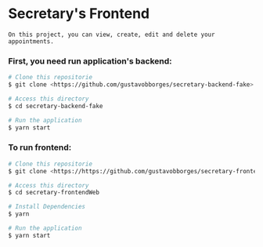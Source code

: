# Secretary's Frontend
    On this project, you can view, create, edit and delete your appointments.

### First, you need run application's backend:
```bash
# Clone this repositorie
$ git clone <https://github.com/gustavobborges/secretary-backend-fake>

# Access this directory
$ cd secretary-backend-fake

# Run the application
$ yarn start

```

### To run frontend:
```bash
# Clone this repositorie
$ git clone <https://https://github.com/gustavobborges/secretary-frontendWeb>

# Access this directory
$ cd secretary-frontendWeb

# Install Dependencies
$ yarn

# Run the application
$ yarn start

```



